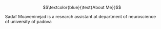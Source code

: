 $$\textcolor{blue}{\text{About Me}}$$


Sadaf Moaveninejad is a research assistant at department of neuroscience of university of padova
